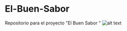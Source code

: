 # El-Buen-Sabor
Repositorio para el proyecto "El Buen Sabor  "
![alt text](https://github.com/Kiaryy/yet-Another-FFPEG-Wrapper/blob/main/jinx-jinx-cat.gif)

